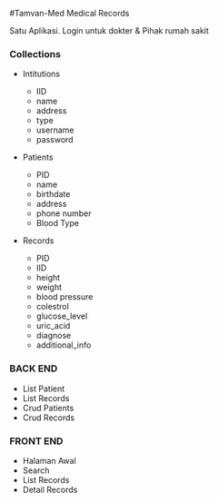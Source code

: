 #Tamvan-Med Medical Records

Satu Aplikasi. Login untuk dokter & Pihak rumah sakit

### Collections
* Intitutions
  * IID
  * name
  * address
  * type
  * username
  * password


* Patients
  * PID
  * name
  * birthdate
  * address
  * phone number
  * Blood Type

* Records
  * PID
  * IID
  * height
  * weight
  * blood pressure
  * colestrol
  * glucose_level
  * uric_acid
  * diagnose
  * additional_info

### BACK END
* List Patient
* List Records
* Crud Patients
* Crud Records

### FRONT END
* Halaman Awal
* Search
* List Records
* Detail Records
